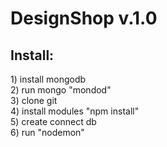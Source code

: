 <h1>DesignShop v.1.0</h1>


<h2>Install:</h2>
1) install mongodb <br>
2) run mongo "mondod" <br>
3) clone git <br>
4) install modules "npm install" <br>
5) create connect db <br>
6) run "nodemon" <br>
